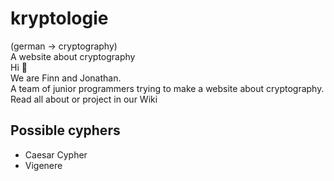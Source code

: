 # kryptologie
(german -> cryptography) <br>
A website about cryptography <br>
Hi 👋 <br>
We are Finn and Jonathan. <br>
A team of junior programmers trying to make a website about cryptography. <br>
Read all about or project in our Wiki

## Possible cyphers
* Caesar Cypher
* Vigenere

